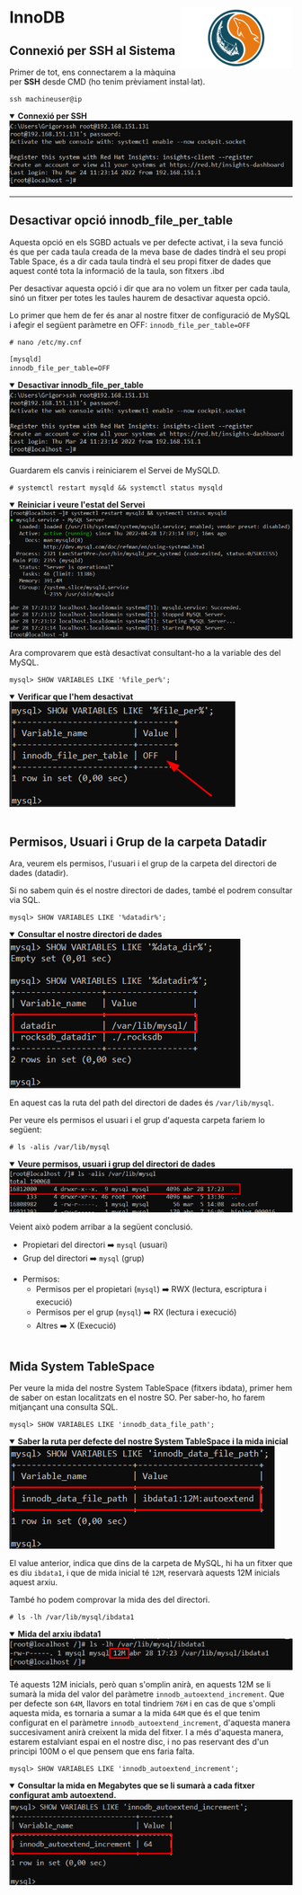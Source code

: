# InnoDB<img align="right" width="200" src="../imatges/innodb_logo.png"/>
## Connexió per SSH al Sistema
Primer de tot, ens connectarem a la màquina per **SSH** desde CMD (ho tenim prèviament instal·lat).
```
ssh machineuser@ip 
```
<details open>
<summary><b>Connexió per SSH</b></summary>
<img src="captures/ssh.png">
</details>

<hr>

## Desactivar opció  innodb_file_per_table
Aquesta opció en els SGBD actuals ve per defecte activat, i la seva funció és que per cada taula creada de la meva base de dades tindrà el seu propi Table Space, és a dir cada taula tindrà el seu propi fitxer de dades que aquest conté tota la informació de la taula, son fitxers .ibd

Per desactivar aquesta opció i dir que ara no volem un fitxer per cada taula, sinó un fitxer per totes les taules haurem de desactivar aquesta opció.

Lo primer que hem de fer és anar al nostre fitxer de configuració de MySQL i afegir el següent paràmetre en OFF: `innodb_file_per_table=OFF`

```
# nano /etc/my.cnf
```
```
[mysqld]
innodb_file_per_table=OFF
```
<details open>
<summary><b>Desactivar innodb_file_per_table</b></summary>
<img src="captures/ssh.png">
</details>

Guardarem els canvis i reiniciarem el Servei de MySQLD.

```
# systemctl restart mysqld && systemctl status mysqld
```
<details open>
<summary><b>Reiniciar i veure l'estat del Servei</b></summary>
<img src="captures/restart_status.png">
</details>

Ara comprovarem que està desactivat consultant-ho a la variable des del MySQL.
```
mysql> SHOW VARIABLES LIKE '%file_per%';
```
<details open>
<summary><b>Verificar que l'hem desactivat</b></summary>
<img src="captures/status_file_per_table.png">
</details><br>

## Permisos, Usuari i Grup de la carpeta Datadir
Ara, veurem els permisos, l'usuari i el grup de la carpeta del directori de dades (datadir).

Si no sabem quin és el nostre directori de dades, també el podrem consultar via SQL.
```
mysql> SHOW VARIABLES LIKE '%datadir%';
```
<details open>
<summary><b>Consultar el nostre directori de dades</b></summary>
<img src="captures/show_datadir.png">
</details>

En aquest cas la ruta del path del directori de dades és `/var/lib/mysql`.

Per veure els permisos el usuari i el grup d'aquesta carpeta fariem lo següent:
```
# ls -alis /var/lib/mysql
```
<details open>
<summary><b>Veure permisos, usuari i grup del directori de dades</b></summary>
<img src="captures/ls_alis_var_lib_mysql.png">
</details>

Veient això podem arribar a la següent conclusió.

- Propietari del directori ➡️​ `mysql` (usuari)
- Grup del directori ➡️​ `mysql` (grup)
* Permisos:
    - Permisos per el propietari (`mysql`) ➡️​ RWX (lectura, escriptura i execució)
    - Permisos per el grup (`mysql`) ➡️​ RX (lectura i execució)
    - Altres ➡️​ X (Execució)
<br><br>

## Mida System TableSpace
Per veure la mida del nostre System TableSpace (fitxers ibdata), primer hem de saber on estan localitzats en el nostre SO. Per saber-ho, ho farem mitjançant una consulta SQL.
```
mysql> SHOW VARIABLES LIKE 'innodb_data_file_path';
```
<details open>
<summary><b>Saber la ruta per defecte del nostre System TableSpace i la mida inicial</b></summary>
<img src="captures/innodb_data_file_path.png">
</details>

El value anterior, indica que dins de la carpeta de MySQL, hi ha un fitxer que es diu `ibdata1`, i que de mida inicial té `12M`, reservarà aquests 12M inicials aquest arxiu.

També ho podem comprovar la mida des del directori.
```
# ls -lh /var/lib/mysql/ibdata1
```
<details open>
<summary><b>Mida del arxiu ibdata1</b></summary>
<img src="captures/ibdata1_size.png">
</details>

Té aquests 12M inicials, però quan s'omplin anirà, en aquests 12M se li sumarà la mida del valor del paràmetre `innodb_autoextend_increment`. Que per defecte son `64M`, llavors en total tindriem `76M` i en cas de que s'ompli aquesta mida, es tornaria a sumar a la mida `64M` que és el que tenim configurat en el paràmetre `innodb_autoextend_increment`, d'aquesta manera succesivament anirà creixent la mida del fitxer. I a més d'aquesta manera, estarem estalviant espai en el nostre disc, i no pas reservant des d'un principi 100M o el que pensem que ens faria falta.

```
mysql> SHOW VARIABLES LIKE 'innodb_autoextend_increment';
```
<details open>
<summary><b>Consultar la mida en Megabytes que se li sumarà a cada fitxer configurat amb autoextend.</b></summary>
<img src="captures/innodb_autoextend_increment.png">
</details>

